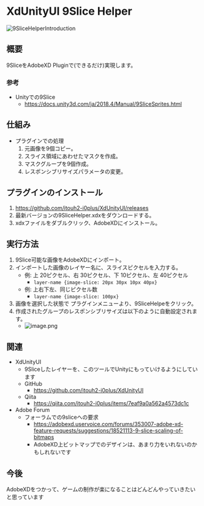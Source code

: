 # XdUnityUI 9Slice Helper

![9SliceHelperIntroduction](https://user-images.githubusercontent.com/20549024/83342257-33205e00-a328-11ea-8cca-e78a2a33ca4c.gif)


## 概要

9SliceをAdobeXD Pluginで(できるだけ)実現します。

### 参考

- Unityでの9Slice
    - https://docs.unity3d.com/ja/2018.4/Manual/9SliceSprites.html

## 仕組み

- プラグインでの処理
    1. 元画像を9個コピー。
    1. スライス領域にあわせたマスクを作成。
    1. マスクグループを9個作成。
    1. レスポンシブリサイズパラメータの変更。

## プラグインのインストール

1. https://github.com/itouh2-i0plus/XdUnityUI/releases
1. 最新バージョンの9SliceHelper.xdxをダウンロードする。
1. xdxファイルをダブルクリック、AdobeXDにインストール。

## 実行方法

1. 9Slice可能な画像をAdobeXDにインポート。
1. インポートした画像のレイヤー名に、スライスピクセルを入力する。
    - 例: 上 20ピクセル、右 30ピクセル、下 10ピクセル、左 40ピクセル
        - ``` layer-name {image-slice: 20px 30px 10px 40px} ```
    - 例: 上右下左、同じピクセル数
        - ```layer-name {image-slice: 100px}```
1. 画像を選択した状態で プラグインメニューより、9SliceHelpeをクリック。
1. 作成されたグループのレスポンシブリサイズは以下のように自動設定されます。
    - ![image.png](https://qiita-image-store.s3.ap-northeast-1.amazonaws.com/0/350704/54037def-c3ed-eb7e-257a-e1a49ee47a44.png)

## 関連
- XdUnityUI
    - 9Sliceしたレイヤーを、このツールでUnityにもっていけるようにしています
    - GitHub
        - https://github.com/itouh2-i0plus/XdUnityUI
    - Qiita
        - https://qiita.com/itouh2-i0plus/items/7eaf9a0a562a4573dc1c
- Adobe Forum
    - フォーラムでの9sliceへの要求
        - https://adobexd.uservoice.com/forums/353007-adobe-xd-feature-requests/suggestions/18521113-9-slice-scaling-of-bitmaps
        - AdobeXD上ビットマップでのデザインは、あまり力をいれないのかもしれないです

## 今後
AdobeXDをつかって、ゲームの制作が楽になることはどんどんやっていきたいと思っています
